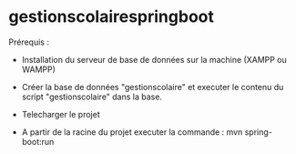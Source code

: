 # gestionscolairespringboot


Prérequis :
- Installation du serveur de base de données sur la machine (XAMPP ou WAMPP)
- Créer la base de données "gestionscolaire" et executer le contenu du script "gestionscolaire" dans la base.



- Telecharger le projet
- A partir de la racine du projet executer la commande : mvn spring-boot:run
